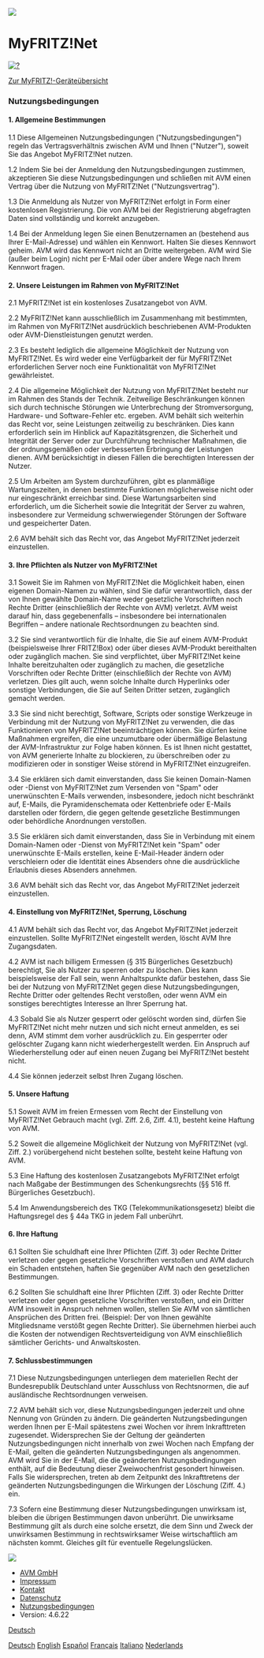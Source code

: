 [![](https://www.myfritz.net/static/images/myfritz-logo.png)](https://www.myfritz.net/)

MyFRITZ!Net
===========

[![?](https://www.myfritz.net/static/images/help.png)](https://assets.avm.de/avmstart?target=faq&language=de)

[Zur MyFRITZ!-Geräteübersicht](https://www.myfritz.net/)

### Nutzungsbedingungen

#### 1\. Allgemeine Bestimmungen

1.1 Diese Allgemeinen Nutzungsbedingungen ("Nutzungsbedingungen") regeln das Vertragsverhältnis zwischen AVM und Ihnen ("Nutzer"), soweit Sie das Angebot MyFRITZ!Net nutzen.

1.2 Indem Sie bei der Anmeldung den Nutzungsbedingungen zustimmen, akzeptieren Sie diese Nutzungsbedingungen und schließen mit AVM einen Vertrag über die Nutzung von MyFRITZ!Net ("Nutzungsvertrag").

1.3 Die Anmeldung als Nutzer von MyFRITZ!Net erfolgt in Form einer kostenlosen Registrierung. Die von AVM bei der Registrierung abgefragten Daten sind vollständig und korrekt anzugeben.

1.4 Bei der Anmeldung legen Sie einen Benutzernamen an (bestehend aus Ihrer E-Mail-Adresse) und wählen ein Kennwort. Halten Sie dieses Kennwort geheim. AVM wird das Kennwort nicht an Dritte weitergeben. AVM wird Sie (außer beim Login) nicht per E-Mail oder über andere Wege nach Ihrem Kennwort fragen.

#### 2\. Unsere Leistungen im Rahmen von MyFRITZ!Net

2.1 MyFRITZ!Net ist ein kostenloses Zusatzangebot von AVM.

2.2 MyFRITZ!Net kann ausschließlich im Zusammenhang mit bestimmten, im Rahmen von MyFRITZ!Net ausdrücklich beschriebenen AVM-Produkten oder AVM-Dienstleistungen genutzt werden.

2.3 Es besteht lediglich die allgemeine Möglichkeit der Nutzung von MyFRITZ!Net. Es wird weder eine Verfügbarkeit der für MyFRITZ!Net erforderlichen Server noch eine Funktionalität von MyFRITZ!Net gewährleistet.

2.4 Die allgemeine Möglichkeit der Nutzung von MyFRITZ!Net besteht nur im Rahmen des Stands der Technik. Zeitweilige Beschränkungen können sich durch technische Störungen wie Unterbrechung der Stromversorgung, Hardware- und Software-Fehler etc. ergeben. AVM behält sich weiterhin das Recht vor, seine Leistungen zeitweilig zu beschränken. Dies kann erforderlich sein im Hinblick auf Kapazitätsgrenzen, die Sicherheit und Integrität der Server oder zur Durchführung technischer Maßnahmen, die der ordnungsgemäßen oder verbesserten Erbringung der Leistungen dienen. AVM berücksichtigt in diesen Fällen die berechtigten Interessen der Nutzer.

2.5 Um Arbeiten am System durchzuführen, gibt es planmäßige Wartungszeiten, in denen bestimmte Funktionen möglicherweise nicht oder nur eingeschränkt erreichbar sind. Diese Wartungsarbeiten sind erforderlich, um die Sicherheit sowie die Integrität der Server zu wahren, insbesondere zur Vermeidung schwerwiegender Störungen der Software und gespeicherter Daten.

2.6 AVM behält sich das Recht vor, das Angebot MyFRITZ!Net jederzeit einzustellen.

#### 3\. Ihre Pflichten als Nutzer von MyFRITZ!Net

3.1 Soweit Sie im Rahmen von MyFRITZ!Net die Möglichkeit haben, einen eigenen Domain-Namen zu wählen, sind Sie dafür verantwortlich, dass der von Ihnen gewählte Domain-Name weder gesetzliche Vorschriften noch Rechte Dritter (einschließlich der Rechte von AVM) verletzt. AVM weist darauf hin, dass gegebenenfalls – insbesondere bei internationalen Begriffen – andere nationale Rechtsordnungen zu beachten sind.

3.2 Sie sind verantwortlich für die Inhalte, die Sie auf einem AVM-Produkt (beispielsweise Ihrer FRITZ!Box) oder über dieses AVM-Produkt bereithalten oder zugänglich machen. Sie sind verpflichtet, über MyFRITZ!Net keine Inhalte bereitzuhalten oder zugänglich zu machen, die gesetzliche Vorschriften oder Rechte Dritter (einschließlich der Rechte von AVM) verletzen. Dies gilt auch, wenn solche Inhalte durch Hyperlinks oder sonstige Verbindungen, die Sie auf Seiten Dritter setzen, zugänglich gemacht werden.

3.3 Sie sind nicht berechtigt, Software, Scripts oder sonstige Werkzeuge in Verbindung mit der Nutzung von MyFRITZ!Net zu verwenden, die das Funktionieren von MyFRITZ!Net beeinträchtigen können. Sie dürfen keine Maßnahmen ergreifen, die eine unzumutbare oder übermäßige Belastung der AVM-Infrastruktur zur Folge haben können. Es ist Ihnen nicht gestattet, von AVM generierte Inhalte zu blockieren, zu überschreiben oder zu modifizieren oder in sonstiger Weise störend in MyFRITZ!Net einzugreifen.

3.4 Sie erklären sich damit einverstanden, dass Sie keinen Domain-Namen oder -Dienst von MyFRITZ!Net zum Versenden von "Spam" oder unerwünschten E-Mails verwenden, insbesondere, jedoch nicht beschränkt auf, E-Mails, die Pyramidenschemata oder Kettenbriefe oder E-Mails darstellen oder fördern, die gegen geltende gesetzliche Bestimmungen oder behördliche Anordnungen verstoßen.

3.5 Sie erklären sich damit einverstanden, dass Sie in Verbindung mit einem Domain-Namen oder -Dienst von MyFRITZ!Net kein "Spam" oder unerwünschte E-Mails erstellen, keine E-Mail-Header ändern oder verschleiern oder die Identität eines Absenders ohne die ausdrückliche Erlaubnis dieses Absenders annehmen.

3.6 AVM behält sich das Recht vor, das Angebot MyFRITZ!Net jederzeit einzustellen.

#### 4\. Einstellung von MyFRITZ!Net, Sperrung, Löschung

4.1 AVM behält sich das Recht vor, das Angebot MyFRITZ!Net jederzeit einzustellen. Sollte MyFRITZ!Net eingestellt werden, löscht AVM Ihre Zugangsdaten.

4.2 AVM ist nach billigem Ermessen (§ 315 Bürgerliches Gesetzbuch) berechtigt, Sie als Nutzer zu sperren oder zu löschen. Dies kann beispielsweise der Fall sein, wenn Anhaltspunkte dafür bestehen, dass Sie bei der Nutzung von MyFRITZ!Net gegen diese Nutzungsbedingungen, Rechte Dritter oder geltendes Recht verstoßen, oder wenn AVM ein sonstiges berechtigtes Interesse an Ihrer Sperrung hat.

4.3 Sobald Sie als Nutzer gesperrt oder gelöscht worden sind, dürfen Sie MyFRITZ!Net nicht mehr nutzen und sich nicht erneut anmelden, es sei denn, AVM stimmt dem vorher ausdrücklich zu. Ein gesperrter oder gelöschter Zugang kann nicht wiederhergestellt werden. Ein Anspruch auf Wiederherstellung oder auf einen neuen Zugang bei MyFRITZ!Net besteht nicht.

4.4 Sie können jederzeit selbst Ihren Zugang löschen.

#### 5\. Unsere Haftung

5.1 Soweit AVM im freien Ermessen vom Recht der Einstellung von MyFRITZ!Net Gebrauch macht (vgl. Ziff. 2.6, Ziff. 4.1), besteht keine Haftung von AVM.

5.2 Soweit die allgemeine Möglichkeit der Nutzung von MyFRITZ!Net (vgl. Ziff. 2.) vorübergehend nicht bestehen sollte, besteht keine Haftung von AVM.

5.3 Eine Haftung des kostenlosen Zusatzangebots MyFRITZ!Net erfolgt nach Maßgabe der Bestimmungen des Schenkungsrechts (§§ 516 ff. Bürgerliches Gesetzbuch).

5.4 Im Anwendungsbereich des TKG (Telekommunikationsgesetz) bleibt die Haftungsregel des § 44a TKG in jedem Fall unberührt.

#### 6\. Ihre Haftung

6.1 Sollten Sie schuldhaft eine Ihrer Pflichten (Ziff. 3) oder Rechte Dritter verletzen oder gegen gesetzliche Vorschriften verstoßen und AVM dadurch ein Schaden entstehen, haften Sie gegenüber AVM nach den gesetzlichen Bestimmungen.

6.2 Sollten Sie schuldhaft eine Ihrer Pflichten (Ziff. 3) oder Rechte Dritter verletzen oder gegen gesetzliche Vorschriften verstoßen, und ein Dritter AVM insoweit in Anspruch nehmen wollen, stellen Sie AVM von sämtlichen Ansprüchen des Dritten frei. (Beispiel: Der von Ihnen gewählte Mitgliedsname verstößt gegen Rechte Dritter). Sie übernehmen hierbei auch die Kosten der notwendigen Rechtsverteidigung von AVM einschließlich sämtlicher Gerichts- und Anwaltskosten.

#### 7\. Schlussbestimmungen

7.1 Diese Nutzungsbedingungen unterliegen dem materiellen Recht der Bundesrepublik Deutschland unter Ausschluss von Rechtsnormen, die auf ausländische Rechtsordnungen verweisen.

7.2 AVM behält sich vor, diese Nutzungsbedingungen jederzeit und ohne Nennung von Gründen zu ändern. Die geänderten Nutzungsbedingungen werden Ihnen per E-Mail spätestens zwei Wochen vor ihrem Inkrafttreten zugesendet. Widersprechen Sie der Geltung der geänderten Nutzungsbedingungen nicht innerhalb von zwei Wochen nach Empfang der E-Mail, gelten die geänderten Nutzungsbedingungen als angenommen. AVM wird Sie in der E-Mail, die die geänderten Nutzungsbedingungen enthält, auf die Bedeutung dieser Zweiwochenfrist gesondert hinweisen. Falls Sie widersprechen, treten ab dem Zeitpunkt des Inkrafttretens der geänderten Nutzungsbedingungen die Wirkungen der Löschung (Ziff. 4.) ein.

7.3 Sofern eine Bestimmung dieser Nutzungsbedingungen unwirksam ist, bleiben die übrigen Bestimmungen davon unberührt. Die unwirksame Bestimmung gilt als durch eine solche ersetzt, die dem Sinn und Zweck der unwirksamen Bestimmung in rechtswirksamer Weise wirtschaftlich am nächsten kommt. Gleiches gilt für eventuelle Regelungslücken.

![](https://www.myfritz.net/static/images/avm.png)

* [AVM GmbH](https://assets.avm.de/avmstart?target=startpage&language=de)
* [Impressum](https://www.myfritz.net/legal-notice?language=de)
* [Kontakt](https://assets.avm.de/avmstart?target=contact&language=de)
* [Datenschutz](https://assets.avm.de/avmstart?target=privacy&language=de)
* [Nutzungsbedingungen](https://www.myfritz.net/terms?language=de)
* Version: 4.6.22

[Deutsch](javascript:void(0))

[Deutsch](https://www.myfritz.net/terms?language=de) [English](https://www.myfritz.net/terms?language=en) [Español](https://www.myfritz.net/terms?language=es) [Français](https://www.myfritz.net/terms?language=fr) [Italiano](https://www.myfritz.net/terms?language=it) [Nederlands](https://www.myfritz.net/terms?language=nl)